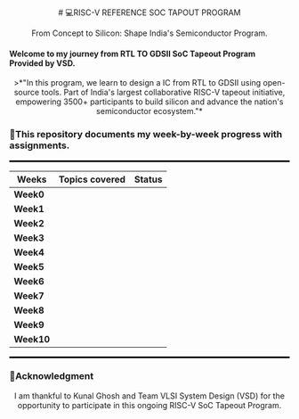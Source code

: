 <p align="center">
# 💻RISC-V REFERENCE SOC TAPOUT PROGRAM
</p>

<p align="center">
From Concept to Silicon: Shape India's Semiconductor Program.
</p>

#### Welcome to my journey from RTL TO GDSII SoC Tapeout Program Provided by VSD.

<p align="center">
>*"In this program, we learn to design a IC from RTL to GDSII using open-source tools. Part of India's largest collaborative RISC-V tapeout initiative, empowering 3500+ participants to build silicon and advance the nation's semiconductor ecosystem."*
</p>


### 📖This repository documents my week-by-week progress with assignments.

<hr style="height:3px; background-color:black; border:none;">
<p align="center">
  
| **Weeks**     | Topics covered                                                              | **Status**| 
|---------------|-----------------------------------------------------------------------------|-----------|
| **Week0**     |            |           |
| **Week1**     |                    |           |
| **Week2**     |                                |           |
| **Week3**     |                         |           |
| **Week4**     |                      |           |
| **Week5**     |                                 |           |
| **Week6**     | |     |    |
| **Week7**     |  |  |  |
| **Week8**     ||||
| **Week9**     | | | |
| **Week10**    |  |  |  |

</p>

<hr style="height:3px; background-color:black; border:none;">

### 🫡Acknowledgment

<p align="center">
I am thankful to Kunal Ghosh and Team VLSI System Design (VSD) for the opportunity to participate in this ongoing RISC-V SoC Tapeout Program.
</p>
